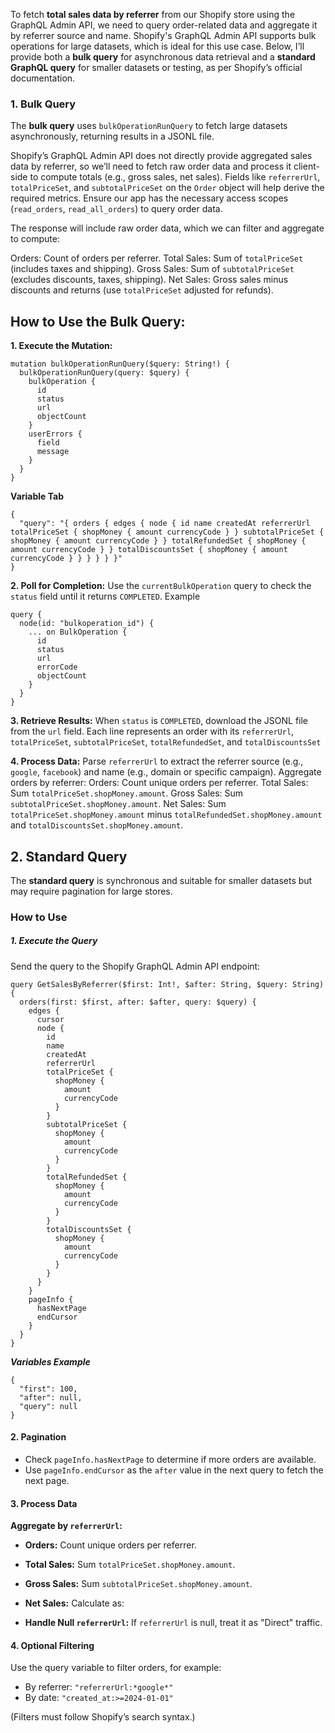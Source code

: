 To fetch **total sales data by referrer** from our Shopify store using the GraphQL Admin API, we need to query order-related data and aggregate it by referrer source and name. Shopify's GraphQL Admin API supports bulk operations for large datasets, which is ideal for this use case. Below, I’ll provide both a **bulk query** for asynchronous data retrieval and a **standard GraphQL query** for smaller datasets or testing, as per Shopify’s official documentation.

### 1. Bulk Query

The **bulk query** uses `bulkOperationRunQuery` to fetch large datasets asynchronously, returning results in a JSONL file.


Shopify’s GraphQL Admin API does not directly provide aggregated sales data by referrer, so we’ll need to fetch raw order data and process it client-side to compute totals (e.g., gross sales, net sales).
Fields like `referrerUrl`, `totalPriceSet`, and `subtotalPriceSet` on the `Order` object will help derive the required metrics.
Ensure our app has the necessary access scopes (`read_orders`, `read_all_orders`) to query order data.

The response will include raw order data, which we can filter and aggregate to compute:

Orders: Count of orders per referrer.
Total Sales: Sum of `totalPriceSet` (includes taxes and shipping).
Gross Sales: Sum of `subtotalPriceSet` (excludes discounts, taxes, shipping).
Net Sales: Gross sales minus discounts and returns (use `totalPriceSet` adjusted for refunds).


## How to Use the Bulk Query:
**1. Execute the Mutation:**

```
mutation bulkOperationRunQuery($query: String!) {
  bulkOperationRunQuery(query: $query) {
    bulkOperation {
      id
      status
      url
      objectCount
    }
    userErrors {
      field
      message
    }
  }
}

```

**Variable Tab**

```
{
  "query": "{ orders { edges { node { id name createdAt referrerUrl totalPriceSet { shopMoney { amount currencyCode } } subtotalPriceSet { shopMoney { amount currencyCode } } totalRefundedSet { shopMoney { amount currencyCode } } totalDiscountsSet { shopMoney { amount currencyCode } } } } } }"
}
```

**2. Poll for Completion:**
Use the `currentBulkOperation` query to check the `status` field until it returns `COMPLETED`. Example

```
query {
  node(id: "bulkoperation_id") {
    ... on BulkOperation {
      id
      status
      url
      errorCode
      objectCount
    }
  }
}
```


**3. Retrieve Results:**
When `status` is `COMPLETED`, download the JSONL file from the `url` field. Each line represents an order with its `referrerUrl`, `totalPriceSet`, `subtotalPriceSet`, `totalRefundedSet`, and `totalDiscountsSet`

**4. Process Data:**
Parse `referrerUrl` to extract the referrer source (e.g., `google`, `facebook`) and name (e.g., domain or specific campaign).
Aggregate orders by referrer:
Orders: Count unique orders per referrer.
Total Sales: Sum `totalPriceSet.shopMoney.amount`.
Gross Sales: Sum `subtotalPriceSet.shopMoney.amount`.
Net Sales: Sum `totalPriceSet.shopMoney.amount` minus `totalRefundedSet.shopMoney.amount` and `totalDiscountsSet.shopMoney.amount`.


## 2. Standard Query
The **standard query** is synchronous and suitable for smaller datasets but may require pagination for large stores.

### How to Use

##### 1. Execute the Query
Send the query to the Shopify GraphQL Admin API endpoint:



```
query GetSalesByReferrer($first: Int!, $after: String, $query: String) {
  orders(first: $first, after: $after, query: $query) {
    edges {
      cursor
      node {
        id
        name
        createdAt
        referrerUrl
        totalPriceSet {
          shopMoney {
            amount
            currencyCode
          }
        }
        subtotalPriceSet {
          shopMoney {
            amount
            currencyCode
          }
        }
        totalRefundedSet {
          shopMoney {
            amount
            currencyCode
          }
        }
        totalDiscountsSet {
          shopMoney {
            amount
            currencyCode
          }
        }
      }
    }
    pageInfo {
      hasNextPage
      endCursor
    }
  }
}

```

***Variables Example***

```
{
  "first": 100,
  "after": null,
  "query": null
}
```



#### 2. Pagination
- Check `pageInfo.hasNextPage` to determine if more orders are available.
- Use `pageInfo.endCursor` as the `after` value in the next query to fetch the next page.

#### 3. Process Data
**Aggregate by `referrerUrl`:**
- **Orders:** Count unique orders per referrer.
- **Total Sales:** Sum `totalPriceSet.shopMoney.amount`.
- **Gross Sales:** Sum `subtotalPriceSet.shopMoney.amount`.
- **Net Sales:** Calculate as:


- **Handle Null `referrerUrl`:** If `referrerUrl` is null, treat it as "Direct" traffic.

#### 4. Optional Filtering
Use the query variable to filter orders, for example:
- By referrer: `"referrerUrl:*google*"`
- By date: `"created_at:>=2024-01-01"`

(Filters must follow Shopify’s search syntax.)


